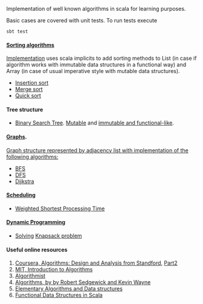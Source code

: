 Implementation of well known algorithms in scala for learning purposes.

Basic cases are covered with unit tests. To run tests execute

 `sbt test`

#### [Sorting algorithms](http://www.sorting-algorithms.com/)

[Implementation](https://github.com/polivenok/algorithms/blob/master/src/main/scala/sorting/SortingExtensions.scala) uses scala implicits to add sorting methods to List (in case if algorithm works with immutable data structures in a functional way) and Array (in case of usual imperative style with mutable data structures).

* [Insertion sort](http://www.sorting-algorithms.com/insertion-sort)
* [Merge sort](http://www.sorting-algorithms.com/merge-sort)
* [Quick sort](http://www.sorting-algorithms.com/quick-sort)

#### Tree structure

* [Binary Search Tree](http://en.wikipedia.org/wiki/Binary_search_tree). [Mutable](https://github.com/polivenok/algorithms/blob/master/src/main/scala/tree/mutable/BinarySearchTree.scala) and [immutable and functional-like](https://github.com/polivenok/algorithms/blob/master/src/main/scala/tree/immutable/BinarySearchTree.scala).

#### [Graphs](http://en.wikipedia.org/wiki/Graph_%28abstract_data_type%29). 

[Graph structure represented by adjacency list with implementation of the following algorithms:](https://github.com/polivenok/algorithms/blob/master/src/main/scala/graph/Graph.scala)

* [BFS](http://en.wikipedia.org/wiki/Breadth-first_search)
* [DFS](http://en.wikipedia.org/wiki/Depth-first_search)
* [Dijkstra](http://en.wikipedia.org/wiki/Dijkstra%27s_algorithm)

#### [Scheduling](http://riot.ieor.berkeley.edu/Applications/Scheduling/algorithms.html)
* [Weighted Shortest Processing Time](https://github.com/polivenok/algorithms/blob/master/src/main/scala/Scheduler.scala)

#### [Dynamic Programming](http://en.wikipedia.org/wiki/Dynamic_programming)
* [Solving](https://github.com/polivenok/algorithms/blob/master/src/main/scala/Knapsack.scala) [Knapsack problem](http://en.wikipedia.org/wiki/Knapsack_problem)

#### Useful online resources 
 1. [Coursera, Algorithms: Design and Analysis from Standford](https://www.coursera.org/course/algo), [Part2](https://www.coursera.org/course/algo2)  
 2. [MIT, Introduction to Algorithms](http://ocw.mit.edu/courses/electrical-engineering-and-computer-science/6-046j-introduction-to-algorithms-sma-5503-fall-2005/video-lectures/)
 3. [Algorithmist](http://www.algorithmist.com/)
 4. [Algorithms, by by Robert Sedgewick and Kevin Wayne](http://algs4.cs.princeton.edu/)
 5. [Elementary Algorithms and Data structures](https://github.com/liuxinyu95/AlgoXY)
 5. [Functional Data Structures in Scala](https://github.com/vkostyukov/scalacaster/)

